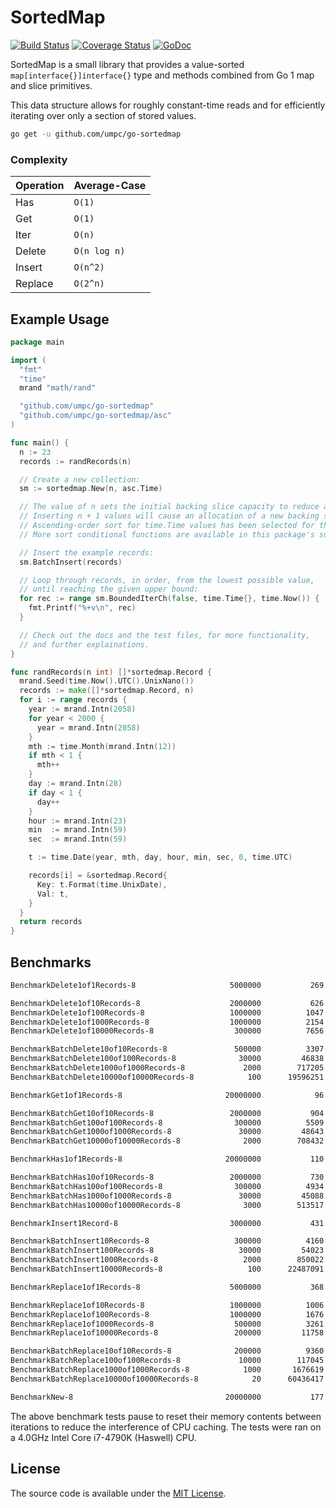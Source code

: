 # SortedMap

[![Build Status](https://travis-ci.org/umpc/go-sortedmap.svg?branch=master)](https://travis-ci.org/umpc/go-sortedmap) [![Coverage Status](https://codecov.io/github/umpc/go-sortedmap/badge.svg?branch=master)](https://codecov.io/github/umpc/go-sortedmap?branch=master) [![GoDoc](https://godoc.org/github.com/umpc/go-sortedmap?status.svg)](https://godoc.org/github.com/umpc/go-sortedmap)

SortedMap is a small library that provides a value-sorted ```map[interface{}]interface{}``` type and methods combined from Go 1 map and slice primitives.

This data structure allows for roughly constant-time reads and for efficiently iterating over only a section of stored values.

```sh
go get -u github.com/umpc/go-sortedmap
```

### Complexity
Operation | Average-Case
----------|-----------
Has | ```O(1)```
Get | ```O(1)```
Iter | ```O(n)```
Delete | ```O(n log n)```
Insert | ```O(n^2)```
Replace | ```O(2^n)```

## Example Usage

```go
package main

import (
  "fmt"
  "time"
  mrand "math/rand"

  "github.com/umpc/go-sortedmap"
  "github.com/umpc/go-sortedmap/asc"
)

func main() {
  n := 23
  records := randRecords(n)

  // Create a new collection:
  sm := sortedmap.New(n, asc.Time)

  // The value of n sets the initial backing slice capacity to reduce allocations.
  // Inserting n + 1 values will cause an allocation of a new backing slice.
  // Ascending-order sort for time.Time values has been selected for this example.
  // More sort conditional functions are available in this package's subdirectories.

  // Insert the example records:
  sm.BatchInsert(records)

  // Loop through records, in order, from the lowest possible value,
  // until reaching the given upper bound:
  for rec := range sm.BoundedIterCh(false, time.Time{}, time.Now()) {
    fmt.Printf("%+v\n", rec)
  }

  // Check out the docs and the test files, for more functionality,
  // and further explainations.
}

func randRecords(n int) []*sortedmap.Record {
  mrand.Seed(time.Now().UTC().UnixNano())
  records := make([]*sortedmap.Record, n)
  for i := range records {
    year := mrand.Intn(2058)
    for year < 2000 {
      year = mrand.Intn(2058)
    }
    mth := time.Month(mrand.Intn(12))
    if mth < 1 {
      mth++
    }
    day := mrand.Intn(28)
    if day < 1 {
      day++
    }
    hour := mrand.Intn(23)
    min  := mrand.Intn(59)
    sec  := mrand.Intn(59)

    t := time.Date(year, mth, day, hour, min, sec, 0, time.UTC)

    records[i] = &sortedmap.Record{
      Key: t.Format(time.UnixDate),
      Val: t,
    }
  }
  return records
}
```

## Benchmarks

```sh
BenchmarkDelete1of1Records-8                 	 5000000	       269 ns/op	       0 B/op	       0 allocs/op

BenchmarkDelete1of10Records-8                	 2000000	       626 ns/op	       0 B/op	       0 allocs/op
BenchmarkDelete1of100Records-8               	 1000000	      1047 ns/op	       0 B/op	       0 allocs/op
BenchmarkDelete1of1000Records-8              	 1000000	      2154 ns/op	       0 B/op	       0 allocs/op
BenchmarkDelete1of10000Records-8             	  300000	      7656 ns/op	       0 B/op	       0 allocs/op

BenchmarkBatchDelete10of10Records-8          	  500000	      3307 ns/op	      16 B/op	       1 allocs/op
BenchmarkBatchDelete100of100Records-8        	   30000	     46838 ns/op	     112 B/op	       1 allocs/op
BenchmarkBatchDelete1000of1000Records-8      	    2000	    717205 ns/op	    1024 B/op	       1 allocs/op
BenchmarkBatchDelete10000of10000Records-8    	     100	  19596251 ns/op	   10240 B/op	       1 allocs/op

BenchmarkGet1of1Records-8                    	20000000	        96.6 ns/op	       0 B/op	       0 allocs/op

BenchmarkBatchGet10of10Records-8             	 2000000	       904 ns/op	     176 B/op	       2 allocs/op
BenchmarkBatchGet100of100Records-8           	  300000	      5509 ns/op	    1904 B/op	       2 allocs/op
BenchmarkBatchGet1000of1000Records-8         	   30000	     48643 ns/op	   17408 B/op	       2 allocs/op
BenchmarkBatchGet10000of10000Records-8       	    2000	    708432 ns/op	  174080 B/op	       2 allocs/op

BenchmarkHas1of1Records-8                    	20000000	       110 ns/op	       0 B/op	       0 allocs/op

BenchmarkBatchHas10of10Records-8             	 2000000	       730 ns/op	      16 B/op	       1 allocs/op
BenchmarkBatchHas100of100Records-8           	  300000	      4934 ns/op	     112 B/op	       1 allocs/op
BenchmarkBatchHas1000of1000Records-8         	   30000	     45088 ns/op	    1024 B/op	       1 allocs/op
BenchmarkBatchHas10000of10000Records-8       	    3000	    513517 ns/op	   10240 B/op	       1 allocs/op

BenchmarkInsert1Record-8                     	 3000000	       431 ns/op	     304 B/op	       2 allocs/op

BenchmarkBatchInsert10Records-8              	  300000	      4160 ns/op	    1382 B/op	       8 allocs/op
BenchmarkBatchInsert100Records-8             	   30000	     54023 ns/op	   14913 B/op	      19 allocs/op
BenchmarkBatchInsert1000Records-8            	    2000	    850022 ns/op	  201972 B/op	      78 allocs/op
BenchmarkBatchInsert10000Records-8           	     100	  22487091 ns/op	 2121013 B/op	     582 allocs/op

BenchmarkReplace1of1Records-8                	 5000000	       368 ns/op	       0 B/op	       0 allocs/op

BenchmarkReplace1of10Records-8               	 1000000	      1006 ns/op	       0 B/op	       0 allocs/op
BenchmarkReplace1of100Records-8              	 1000000	      1676 ns/op	       0 B/op	       0 allocs/op
BenchmarkReplace1of1000Records-8             	  500000	      3261 ns/op	       0 B/op	       0 allocs/op
BenchmarkReplace1of10000Records-8            	  200000	     11758 ns/op	       0 B/op	       0 allocs/op

BenchmarkBatchReplace10of10Records-8         	  200000	      9360 ns/op	       0 B/op	       0 allocs/op
BenchmarkBatchReplace100of100Records-8       	   10000	    117045 ns/op	       0 B/op	       0 allocs/op
BenchmarkBatchReplace1000of1000Records-8     	    1000	   1676619 ns/op	       0 B/op	       0 allocs/op
BenchmarkBatchReplace10000of10000Records-8   	      20	  60436417 ns/op	       0 B/op	       0 allocs/op

BenchmarkNew-8                               	20000000	       177 ns/op	      96 B/op	       2 allocs/op
```

The above benchmark tests pause to reset their memory contents between iterations to reduce the interference of CPU caching. The tests were ran on a 4.0GHz Intel Core i7-4790K (Haswell) CPU.

## License

The source code is available under the [MIT License](https://opensource.org/licenses/MIT).
